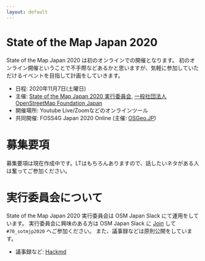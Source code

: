 ```yaml
---
layout: default
---
```


# State of the Map Japan 2020

State of the Map Japan 2020 は初のオンラインでの開催となります。
初のオンライン開催ということで不手際などあるかと思いますが、気軽に参加していただけるイベントを目指して計画をしていきます。

- 日程: 2020年11月7日(土曜日)
- 主催: [State of the Map Japan 2020 実行委員会](#実行委員会について), [一般社団法人OpenStreetMap Foundation Japan](https://osmf.jp/)
- 開催場所: Youtube Live/Zoomなどのオンラインツール
- 共同開催: FOSS4G Japan 2020 Online (主催: [OSGeo.JP](https://www.osgeo.jp/))

# 募集要項

募集要項は現在作成中です。LTはもちろんありますので、話したいネタがある人は奮ってご参加ください。

# 実行委員会について

State of the Map Japan 2020 実行委員会は OSM Japan Slack にて運用をしています。
実行委員会に興味のある方は OSM Japan Slack に [Join](https://bit.ly/OSM_Japan) して `#70_sotmjp2020` へご参加ください。
また、議事録などは原則公開をしています。

- 議事録など: [Hackmd](https://hackmd.io/team/sotmjp2020)